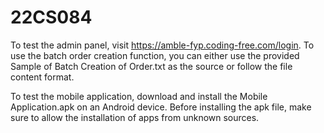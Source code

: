 # 22CS084
To test the admin panel, visit https://amble-fyp.coding-free.com/login. 
To use the batch order creation function, you can either use the provided Sample of Batch Creation of Order.txt as the source or follow the file content format.

To test the mobile application, download and install the Mobile Application.apk on an Android device. 
Before installing the apk file, make sure to allow the installation of apps from unknown sources.
